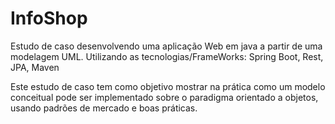 # InfoShop
Estudo de caso desenvolvendo uma aplicação Web em java a partir de uma modelagem UML. Utilizando as tecnologias/FrameWorks: Spring Boot, Rest, JPA, Maven

Este estudo de caso tem como objetivo mostrar na prática como um modelo conceitual pode ser implementado
sobre o paradigma orientado a objetos, usando padrões de mercado e boas práticas.
